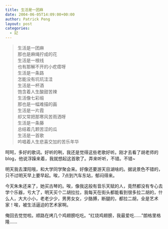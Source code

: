 ```yaml
---
title: 生活是一团麻
date: 2004-06-05T14:09:00+00:00
author: Patrick Peng
layout: post
categories:
  - 記
---
```

> 生活是一团麻  
> 那也是麻绳拧成的花  
> 生活是一根线  
> 也有那解不开的小疙瘩呀  
> 生活是一条路  
> 怎能没有坑坑洼洼  
> 生活是一杯酒  
> 饱含着人生酸甜苦辣  
> 生活像七彩缎  
> 那也是一幅难描的画  
> 生活是一片霞  
> 却又常把那寒风苦雨洒呀  
> 生活是一条藤  
> 总结着几颗苦涩的瓜  
> 生活是一首歌  
> 吟唱着人生悲喜交加的苦乐年华

呵呵，多好的歌词。好听的咧，我还是觉得这些老歌好听。刚才去看了胡老师的blog，他说浮躁来着，我就想起这首歌了。弄来听听，不错。不错~

明天我去溧阳哦，和大学同学聚会来。好像还要游天目湖啥的。据说景色不错的，只不过明天早上要早起。唉，7点到汽车东站，郁闷得来。

今天朱朱还来了，她买古琴的。唉，像我这般有音乐天赋的人，竟然都没有专心去学个乐器，亏大了，明天买个二胡拉拉，我每天在街头都能看到很多拉二胡的，什么人，大大小小，老老少少，男男女女，少胳膊，断腿的，都拉二胡，全是艺术家！唉，被生活逼迫的艺术家啊。

俺回去觉觉啦。顺路在烤几个鸡翅膀吃吃。“红烧鸡翅膀，我最爱吃……”朗格里格隆……